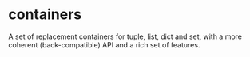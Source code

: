 containers
==========

A set of replacement containers for tuple, list, dict and set,
with a more coherent (back-compatible) API and a rich set of features.
